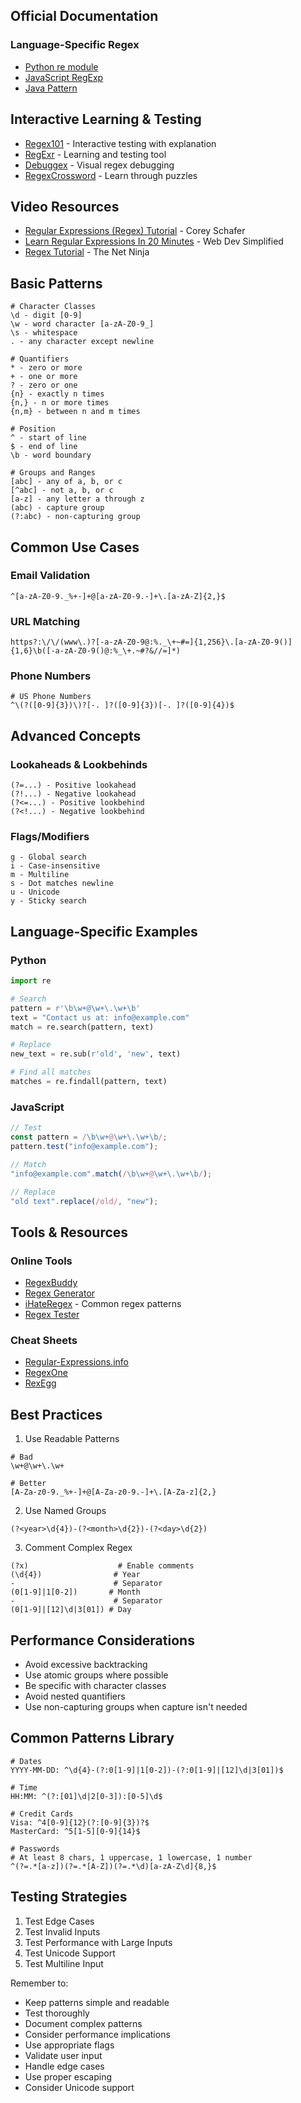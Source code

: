## Official Documentation
### Language-Specific Regex
- [Python re module](https://docs.python.org/3/library/re.html)
- [JavaScript RegExp](https://developer.mozilla.org/en-US/docs/Web/JavaScript/Reference/Global_Objects/RegExp)
- [Java Pattern](https://docs.oracle.com/javase/8/docs/api/java/util/regex/Pattern.html)

## Interactive Learning & Testing
- [Regex101](https://regex101.com/) - Interactive testing with explanation
- [RegExr](https://regexr.com/) - Learning and testing tool
- [Debuggex](https://www.debuggex.com/) - Visual regex debugging
- [RegexCrossword](https://regexcrossword.com/) - Learn through puzzles

## Video Resources
- [Regular Expressions (Regex) Tutorial](https://www.youtube.com/watch?v=sa-TUpSx1JA) - Corey Schafer
- [Learn Regular Expressions In 20 Minutes](https://www.youtube.com/watch?v=rhzKDrUiJVk) - Web Dev Simplified
- [Regex Tutorial](https://www.youtube.com/playlist?list=PL4cUxeGkcC9g6m_6Sld9Q4jzqdqHd2HiD) - The Net Ninja

## Basic Patterns
```regex
# Character Classes
\d - digit [0-9]
\w - word character [a-zA-Z0-9_]
\s - whitespace
. - any character except newline

# Quantifiers
* - zero or more
+ - one or more
? - zero or one
{n} - exactly n times
{n,} - n or more times
{n,m} - between n and m times

# Position
^ - start of line
$ - end of line
\b - word boundary

# Groups and Ranges
[abc] - any of a, b, or c
[^abc] - not a, b, or c
[a-z] - any letter a through z
(abc) - capture group
(?:abc) - non-capturing group
```

## Common Use Cases
### Email Validation
```regex
^[a-zA-Z0-9._%+-]+@[a-zA-Z0-9.-]+\.[a-zA-Z]{2,}$
```

### URL Matching
```regex
https?:\/\/(www\.)?[-a-zA-Z0-9@:%._\+~#=]{1,256}\.[a-zA-Z0-9()]{1,6}\b([-a-zA-Z0-9()@:%_\+.~#?&//=]*)
```

### Phone Numbers
```regex
# US Phone Numbers
^\(?([0-9]{3})\)?[-. ]?([0-9]{3})[-. ]?([0-9]{4})$
```

## Advanced Concepts
### Lookaheads & Lookbehinds
```regex
(?=...) - Positive lookahead
(?!...) - Negative lookahead
(?<=...) - Positive lookbehind
(?<!...) - Negative lookbehind
```

### Flags/Modifiers
```regex
g - Global search
i - Case-insensitive
m - Multiline
s - Dot matches newline
u - Unicode
y - Sticky search
```

## Language-Specific Examples
### Python
```python
import re

# Search
pattern = r'\b\w+@\w+\.\w+\b'
text = "Contact us at: info@example.com"
match = re.search(pattern, text)

# Replace
new_text = re.sub(r'old', 'new', text)

# Find all matches
matches = re.findall(pattern, text)
```

### JavaScript
```javascript
// Test
const pattern = /\b\w+@\w+\.\w+\b/;
pattern.test("info@example.com");

// Match
"info@example.com".match(/\b\w+@\w+\.\w+\b/);

// Replace
"old text".replace(/old/, "new");
```

## Tools & Resources
### Online Tools
- [RegexBuddy](https://www.regexbuddy.com/)
- [Regex Generator](https://regex-generator.olafneumann.org/)
- [iHateRegex](https://ihateregex.io/) - Common regex patterns
- [Regex Tester](https://www.regextester.com/)

### Cheat Sheets
- [Regular-Expressions.info](https://www.regular-expressions.info/refquick.html)
- [RegexOne](https://regexone.com/)
- [RexEgg](https://www.rexegg.com/)

## Best Practices
1. Use Readable Patterns
```regex
# Bad
\w+@\w+\.\w+

# Better
[A-Za-z0-9._%+-]+@[A-Za-z0-9.-]+\.[A-Za-z]{2,}
```

2. Use Named Groups
```regex
(?<year>\d{4})-(?<month>\d{2})-(?<day>\d{2})
```

3. Comment Complex Regex
```regex
(?x)                    # Enable comments
(\d{4})                # Year
-                      # Separator
(0[1-9]|1[0-2])       # Month
-                      # Separator
(0[1-9]|[12]\d|3[01]) # Day
```

## Performance Considerations
- Avoid excessive backtracking
- Use atomic groups where possible
- Be specific with character classes
- Avoid nested quantifiers
- Use non-capturing groups when capture isn't needed

## Common Patterns Library
```regex
# Dates
YYYY-MM-DD: ^\d{4}-(?:0[1-9]|1[0-2])-(?:0[1-9]|[12]\d|3[01])$

# Time
HH:MM: ^(?:[01]\d|2[0-3]):[0-5]\d$

# Credit Cards
Visa: ^4[0-9]{12}(?:[0-9]{3})?$
MasterCard: ^5[1-5][0-9]{14}$

# Passwords
# At least 8 chars, 1 uppercase, 1 lowercase, 1 number
^(?=.*[a-z])(?=.*[A-Z])(?=.*\d)[a-zA-Z\d]{8,}$
```

## Testing Strategies
1. Test Edge Cases
2. Test Invalid Inputs
3. Test Performance with Large Inputs
4. Test Unicode Support
5. Test Multiline Input

Remember to:
- Keep patterns simple and readable
- Test thoroughly
- Document complex patterns
- Consider performance implications
- Use appropriate flags
- Validate user input
- Handle edge cases
- Use proper escaping
- Consider Unicode support